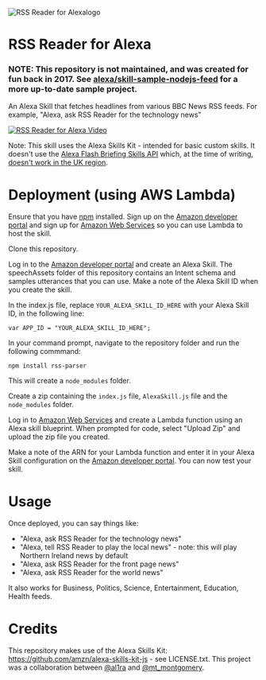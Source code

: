 ![RSS Reader for Alexalogo](alexa-rss-small.jpg)

# RSS Reader for Alexa

### NOTE: This repository is not maintained, and was created for fun back in 2017. See [alexa/skill-sample-nodejs-feed](https://github.com/alexa/skill-sample-nodejs-feed) for a more up-to-date sample project.

An Alexa Skill that fetches headlines from various BBC News RSS feeds. For example, "Alexa, ask RSS Reader for the technology news"

[![RSS Reader for Alexa Video](https://img.youtube.com/vi/rS3Km9BU-_c/0.jpg)](https://www.youtube.com/watch?v=rS3Km9BU-_c)

Note: This skill uses the Alexa Skills Kit - intended for basic custom skills. It doesn't use the [Alexa Flash Briefing Skills API](https://developer.amazon.com/public/solutions/alexa/alexa-skills-kit/docs/understanding-the-flash-briefing-skill-api) which, at the time of writing, [doesn't work in the UK region](https://forums.developer.amazon.com/questions/53028/uk-how-to-test-my-flash-briefing-skill.html).

# Deployment (using AWS Lambda)

Ensure that you have [npm](https://www.npmjs.com/) installed.
Sign up on the [Amazon developer portal](https://developer.amazon.com) and sign up for [Amazon Web Services](https://aws.amazon.com/lambda/) so you can use Lambda to host the skill.

Clone this repository.

Log in to the [Amazon developer portal](https://developer.amazon.com) and create an Alexa Skill. The speechAssets folder of this repository contains an Intent schema and samples utterances that you can use. Make a note of the Alexa Skill ID when you create the skill.

In the index.js file, replace ```YOUR_ALEXA_SKILL_ID_HERE``` with your Alexa Skill ID, in the following line:
```
var APP_ID = "YOUR_ALEXA_SKILL_ID_HERE";
```

In your command prompt, navigate to the repository folder and run the following commmand:
```
npm install rss-parser
```
This will create a ```node_modules``` folder.

Create a zip containing the ```index.js``` file, ```AlexaSkill.js``` file and the ```node_modules``` folder.

Log in to [Amazon Web Services](https://aws.amazon.com/lambda/) and create a Lambda function using an Alexa skill blueprint. When prompted for code, select "Upload Zip" and upload the zip file you created.

Make a note of the ARN for your Lambda function and enter it in your Alexa Skill configuration on the [Amazon developer portal](https://developer.amazon.com). You can now test your skill.

# Usage

Once deployed, you can say things like:
- "Alexa, ask RSS Reader for the technology news"
- "Alexa, tell RSS Reader to play the local news" - note: this will play Northern Ireland news by default
- "Alexa, ask RSS Reader for the front page news"
- "Alexa, ask RSS Reader for the world news"

It also works for Business, Politics, Science, Entertainment, Education, Health feeds.

# Credits

This repository makes use of the Alexa Skills Kit: https://github.com/amzn/alexa-skills-kit-js - see LICENSE.txt.
This project was a collaboration between [@al1ra](https://twitter.com/al1ra) and [@mt_montgomery](https://twitter.com/mt_montgomery).
